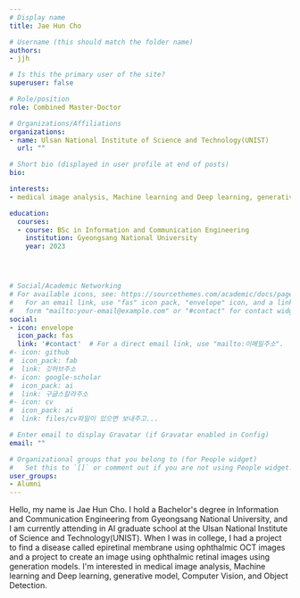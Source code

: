 ```yaml
---
# Display name
title: Jae Hun Cho

# Username (this should match the folder name)
authors: 
- jjh

# Is this the primary user of the site?
superuser: false

# Role/position
role: Combined Master-Doctor

# Organizations/Affiliations
organizations:
- name: Ulsan National Institute of Science and Technology(UNIST)
  url: ""

# Short bio (displayed in user profile at end of posts)
bio: 

interests:
- medical image analysis, Machine learning and Deep learning, generative model, Computer Vision, Object Detection

education:
  courses:
  - course: BSc in Information and Communication Engineering
    institution: Gyeongsang National University
    year: 2023




# Social/Academic Networking
# For available icons, see: https://sourcethemes.com/academic/docs/page-builder/#icons
#   For an email link, use "fas" icon pack, "envelope" icon, and a link in the
#   form "mailto:your-email@example.com" or "#contact" for contact widget.
social:
- icon: envelope
  icon_pack: fas
  link: '#contact'  # For a direct email link, use "mailto:이메일주소".
#- icon: github
#  icon_pack: fab
#  link: 깃허브주소
#- icon: google-scholar
#  icon_pack: ai
#  link: 구글스칼라주소
#- icon: cv
#  icon_pack: ai
#  link: files/cv파일이 있으면 보내주고...

# Enter email to display Gravatar (if Gravatar enabled in Config)
email: ""

# Organizational groups that you belong to (for People widget)
#   Set this to `[]` or comment out if you are not using People widget.
user_groups:
- Alumni
---
```


Hello, my name is Jae Hun Cho. I hold a Bachelor's degree in Information and Communication Engineering from Gyeongsang National University, and I am currently attending in AI graduate school at the Ulsan National Institute of Science and Technology(UNIST). When I was in college, I had a project to find a disease called epiretinal membrane using ophthalmic OCT images and a project to create an image using ophthalmic retinal images using generation models. I'm interested in medical image analysis, Machine learning and Deep learning, generative model, Computer Vision, and Object Detection.
